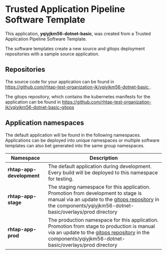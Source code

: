 # Trusted Application Pipeline Software Template

This application, **yqiyjkm56-dotnet-basic**, was created from a Trusted Application Pipeline Software Template.

The software templates create a new source and gitops deployment repositories with a sample source application. 

## Repositories

The source code for your application can be found in [https://github.com/rhtap-test-organization-jk/yqiyjkm56-dotnet-basic ](https://github.com/rhtap-test-organization-jk/yqiyjkm56-dotnet-basic ).
 
The gitops repository, which contains the kubernetes manifests for the application can be found in 
[https://github.com/rhtap-test-organization-jk/yqiyjkm56-dotnet-basic-gitops ](https://github.com/rhtap-test-organization-jk/yqiyjkm56-dotnet-basic-gitops ) 

## Application namespaces 

The default application will be found in the following namespaces. Applications can be deployed into unique namespaces or multiple software templates can also bet generated into the same group namespaces.  

|  Namespace   |  Description   |  
| -------- | -------- |   
| **rhtap-app-development** | The default application during development. Every build will be deployed to this namespace for testing. | 
| **rhtap-app-stage** | The staging namespace for this application. Promotion from development to stage is manual via an update to the [gitops repository](https://github.com/rhtap-test-organization-jk/yqiyjkm56-dotnet-basic-gitops ) in the components/yqiyjkm56-dotnet-basic/overlays/prod directory |  
| **rhtap-app-prod** | The production namespace for this application. Promotion from stage to production is manual via an update to the [gitops repository](https://github.com/rhtap-test-organization-jk/yqiyjkm56-dotnet-basic-gitops ) in the components/yqiyjkm56-dotnet-basic/overlays/prod directory | 